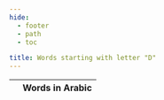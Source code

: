 ```yaml
---
hide:
  - footer
  - path
  - toc

title: Words starting with letter "D"
---
```


|  | Words in Arabic |
| ---- | ---- |